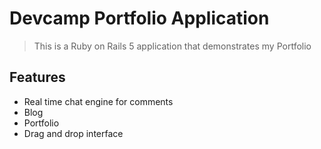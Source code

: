 # Devcamp Portfolio Application

> This is a Ruby on Rails 5 application that demonstrates my Portfolio

## Features

- Real time chat engine for comments
- Blog
- Portfolio
- Drag and drop interface
